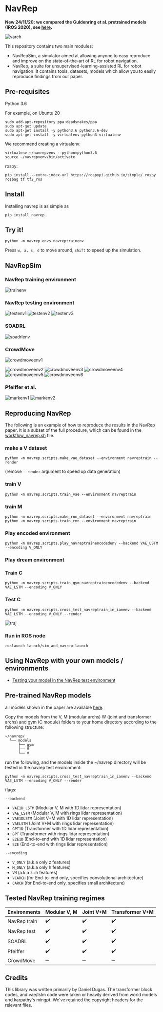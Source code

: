 # NavRep

**New 24/11/20: we compared the Guldenring et al. pretrained models (IROS 2020), see [here](wiki/testing_your_models_in_navrep.md).**

![varch](media/varch.gif)

This repository contains two main modules:
- NavRepSim, a simulator aimed at allowing anyone to easy reproduce and improve on the state-of-the-art of RL for robot navigation.
- NavRep, a suite for unsupervised-learning-assisted RL for robot navigation. It contains tools, datasets, models which allow you to easily reproduce findings from our paper.

## Pre-requisites
Python 3.6

For example, on Ubuntu 20

```
sudo add-apt-repository ppa:deadsnakes/ppa
sudo apt-get update
sudo apt-get install -y python3.6 python3.6-dev
sudo apt-get install -y virtualenv python3-virtualenv
```

We recommend creating a virtualenv:

```
virtualenv ~/navrepvenv --python=python3.6
source ~/navrepvenv/bin/activate
```

rospy:

```
pip install --extra-index-url https://rospypi.github.io/simple/ rospy rosbag tf tf2_ros
```

## Install

Installing navrep is as simple as

```
pip install navrep
```

## Try it!

```
python -m navrep.envs.navreptrainenv
```

Press `w, a, s, d` to move around, `shift` to speed up the simulation.

## NavRepSim

### NavRep training environment

![trainenv](media/trainenv.gif)

### NavRep testing environment

![testenv1](media/testenv1.gif)
![testenv2](media/testenv2.gif)
![testenv3](media/testenv3.gif)

### SOADRL

![soadrlenv](media/soadrlenv.gif)

### CrowdMove

![crowdmoveenv1](media/crowdmoveenv1.gif)

![crowdmoveenv2](media/crowdmoveenv2.png)
![crowdmoveenv3](media/crowdmoveenv3.png)
![crowdmoveenv4](media/crowdmoveenv4.png)
![crowdmoveenv5](media/crowdmoveenv5.png)
![crowdmoveenv6](media/crowdmoveenv6.png)

### Pfeiffer et al.

![markenv1](media/markenv1.gif)
![markenv2](media/markenv2.gif)


## Reproducing NavRep

The following is an example of how to reproduce the results in the NavRep paper.
It is a subset of the full procedure, which can be found in the [workflow_navrep.sh](navrep/scripts/workflow_navrep.sh) file.

### make a V dataset

```
python -m navrep.scripts.make_vae_dataset --environment navreptrain --render
```

(remove `--render` argument to speed up data generation)

### train V

```
python -m navrep.scripts.train_vae --environment navreptrain
```

### train M

```
python -m navrep.scripts.make_rnn_dataset --environment navreptrain
python -m navrep.scripts.train_rnn --environment navreptrain
```

### Play encoded environment

```
python -m navrep.scripts.play_navreptrainencodedenv --backend VAE_LSTM --encoding V_ONLY
```

### Play dream environment

### Train C

```
python -m navrep.scripts.train_gym_navreptrainencodedenv --backend VAE_LSTM --encoding V_ONLY
```

### Test C

```
python -m navrep.scripts.cross_test_navreptrain_in_ianenv --backend VAE_LSTM --encoding V_ONLY --render
```

![traj](media/traj_gpt.png)

### Run in ROS node

```
roslaunch launch/sim_and_navrep.launch
```



## Using NavRep with your own models / environments

- [Testing your model in the NavRep test environment](wiki/testing_your_models_in_navrep.md)


## Pre-trained NavRep models

all models shown in the paper are available [here](models).

Copy the models from the V, M (modular archs) W (joint and transformer archs) and gym (C module) folders to your home directory according to the following structure:
```
~/navrep/
  └── models
      ├── gym
      ├── M
      └── V
```

run the following, and the models inside the ~/navrep directory will be tested in the navrep test environment:

```
python -m navrep.scripts.cross_test_navreptrain_in_ianenv --backend VAE_LSTM --encoding V_ONLY --render
```

flags:

```--backend```

- `VAE1D_LSTM` (Modular V, M with 1D lidar representation)
- `VAE_LSTM` (Modular V, M with rings lidar representation)
- `VAE1DLSTM` (Joint V+M with 1D lidar representation)
- `VAELSTM` (Joint V+M with rings lidar representation)
- `GPT1D` (Transformer with 1D lidar representation)
- `GPT` (Transformer with rings lidar representation)
- `E2E1D` (End-to-end with 1D lidar representation)
- `E2E` (End-to-end with rings lidar representation)

```--encoding```

- `V_ONLY` (a.k.a only z features)
- `M_ONLY` (a.k.a only h features)
- `VM` (a.k.a z+h features)
- `VCARCH` (for End-to-end only, specifies convolutional architecture)
- `CARCH` (for End-to-end only, specifies small architecture)

##  Tested NavRep training regimes

| **Environments**            | **Modular V, M**                  | **Joint V+M**                    | **Transformer V+M**              |
| --------------------------- | --------------------------------- | --------------------------------- | --------------------------------- |
| NavRep train                | :heavy_check_mark:                | :heavy_check_mark:                | :heavy_check_mark:                |
| NavRep test                 | :heavy_check_mark:                | :heavy_check_mark:                | :heavy_check_mark:                |
| SOADRL                      | :heavy_check_mark:                | :heavy_check_mark:                | :heavy_check_mark:                |
| Pfeiffer                    | :heavy_check_mark:                | :heavy_check_mark:                | :heavy_check_mark:                |
| CrowdMove                   | :heavy_minus_sign:                | :heavy_minus_sign:                | :heavy_minus_sign:                |


## Credits

This library was written primarily by Daniel Dugas. The transformer block codes, and vae/lstm code were taken or heavily derived from world models and karpathy's mingpt. We've retained the copyright headers for the relevant files.
